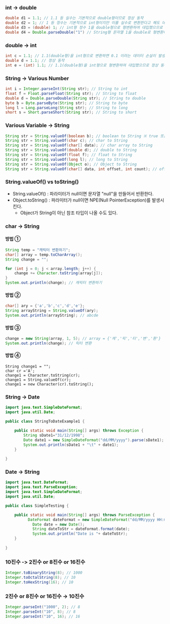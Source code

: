 ### int -> double
```Java
double d1 = 1.1; // 1.1 등 실수는 기본적으로 double형이므로 정상 동작
double d2 = 1; // 1 등 정수는 기본적으로 int형이지만 이를 실수로 변환한다고 해도 데이터 손실이 발생하지 않기 때문에 정상적으로 동작한다.
double d3 = (double) 1; // int형 정수 1을 double형으로 형변환하여 대입했으므로 정상 동작
double d4 = Double.parseDouble("1") // String형 문자열 1을 double로 형변환하여 대입했으므로 정상 동작
```

### double -> int
```Java
int c = 1.1; // 1.1(double형)을 int형으로 변환하면 0.1 이라는 데이터 손실이 발생하기 때문에 오류 발생
double d = 1.1; // 정상 동작
int e = (int) 1.1; // 1.1(double형)을 int형으로 형변환하여 대입했으므로 정상 동작
```

### String -> Various Number
```Java
int i = Integer.parseInt(String str); // String to int
float f = Float.parseFloat(String str); // String to float
double d = Double.parseDouble(String str); // String to double
byte b = Byte.parseByte(String str); // String to byte
long l = Long.parseLong(String str); // String to long
short s = Short.parseShort(String str); // String to short
```

### Various Variable -> String
```Java
String str = String.valueOf(boolean b); // boolean to String ※ true 또는 false가 str에 저장
String str = String.valueOf(char c); // char to String
String str = String.valueOf(char[] data); // char array to String
String str = String.valueOf(double d); // double to String
String str = String.valueOf(float f); // float to String
String str = String.valueOf(long l); // long to String
String str = String.valueOf(Object o); // Object to String
String str = String.valueOf(char[] data, int offset, int count); // offset 의 index부터 count 개의 문자로 부분문자열 생성
```

### String.valueOf() vs toString()
+ String.valueOf() : 파라미터가 null이면 문자열 "null"을 만들어서 반환한다.
+ Object.toString() : 파라미터가 null이면 NPE(Null PointerException)를 발생시킨다.
  + Object가 String이 아닌 참조 타입이 나올 수도 있다.

### char -> String
#### 방법 ①
```Java
String temp = "캐릭터 변환하기";
char[] array = temp.toCharArray();
String change = "";

for (int j = 0; j < array.length; j++) {
    change += Character.toString(array[j]);
}
System.out.println(change); // 캐릭터 변환하기
```

#### 방법 ②
```Java
char[] ary = {'a','b','c','d','e'};
String arrayString = String.valueOf(ary);
System.out.println(arrayString); // abcde
```

#### 방법 ③
```Java
change = new String(array, 1, 5); // array = {'캐','릭','터','변','환'}
System.out.println(change); // 릭터 변환
```

#### 방법 ④
```
String change1 = "";
char cr ='A';
change1 = Character.toString(cr);
change1 = String.valueOf(cr);
change1 = new Character(cr).toString();
```

### String -> Date
```Java
import java.text.SimpleDateFormat;  
import java.util.Date;  

public class StringToDateExample1 {

    public static void main(String[] args) throws Exception {
        String sDate1="31/12/1998";
        Date date1 = new SimpleDateFormat("dd/MM/yyyy").parse(sDate1);
        System.out.println(sDate1 + "\t" + date1);
    }
    
}
```

### Date -> String
```Java
import java.text.DateFormat;
import java.text.ParseException;
import java.text.SimpleDateFormat;
import java.util.Date;

public class SimpleTesting {

  	public static void main(String[] args) throws ParseException {
   		  DateFormat dateFormat = new SimpleDateFormat("dd/MM/yyyy HH:mm:ss");
		    Date date = new Date();
		    String dateToStr = dateFormat.format(date);
		    System.out.println("Date is "+ dateToStr);
	}
  
}
```

### 10진수 -> 2진수 or 8진수 or 16진수
```Java
Integer.toBinaryString(8); // 1000
Integer.toOctalString(8); // 10
Integer.toHexString(16); // 10
```

### 2진수 or 8진수 or 16진수 → 10진수
```Java
Integer.parseInt("1000", 2); // 8
Integer.parseInt("10", 8); // 8
Integer.parseInt("10", 16); // 16
```



